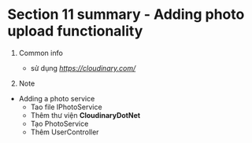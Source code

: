 # **Section 11 summary** - Adding photo upload functionality
1. Common info
    - sử dụng *https://cloudinary.com/*

2. Note
+ Adding a photo service
    + Tao file IPhotoService
    + Thêm thư viện **CloudinaryDotNet**
    + Tạo PhotoService
    + Thêm UserController
